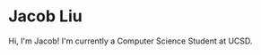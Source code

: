 <div class="row" markdown="1">
<div class="col-md-8" markdown="1">
<!-- <div class="mx-auto"> -->
<!-- <div style ="text-align: center" markdown = "1"> -->

# Jacob Liu 

Hi, I'm Jacob! I'm currently a Computer Science Student at UCSD. 

</div>
</div>
</div>
